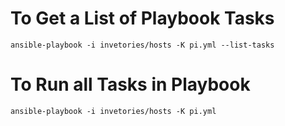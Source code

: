 
# To Get a List of Playbook Tasks

``` shell
ansible-playbook -i invetories/hosts -K pi.yml --list-tasks
```

# To Run all Tasks in Playbook

``` shell
ansible-playbook -i invetories/hosts -K pi.yml
```
